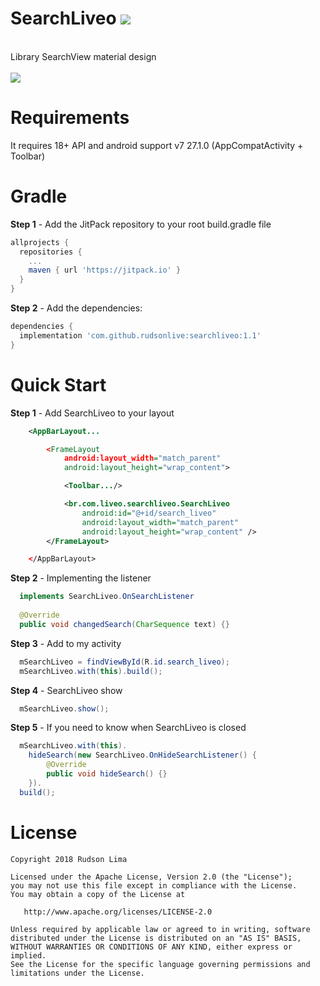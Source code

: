 # SearchLiveo [![](https://jitpack.io/v/rudsonlive/searchliveo.svg)](https://jitpack.io/#rudsonlive/searchliveo)
<br>
Library SearchView material design
<br>
<br>
<img src="https://github.com/rudsonlive/SearchView-MaterialDesign/blob/master/Screenshot/SearchLiveo.png">
<br>

# Requirements
It requires 18+ API and android support v7 27.1.0 (AppCompatActivity + Toolbar)

# Gradle
<b>Step 1</b> - Add the JitPack repository to your root build.gradle file
```gradle
allprojects {
  repositories {
    ...
    maven { url 'https://jitpack.io' }
  }
}
```
<b>Step 2</b> - Add the dependencies:

```gradle
dependencies {
  implementation 'com.github.rudsonlive:searchliveo:1.1'
}
```

# Quick Start

<b>Step 1</b> - Add SearchLiveo to your layout
```xml
    <AppBarLayout...

        <FrameLayout
            android:layout_width="match_parent"
            android:layout_height="wrap_content">

            <Toolbar.../>

            <br.com.liveo.searchliveo.SearchLiveo
                android:id="@+id/search_liveo"
                android:layout_width="match_parent"
                android:layout_height="wrap_content" />
        </FrameLayout>

    </AppBarLayout>
```
<b>Step 2</b> - Implementing the listener
```java
  implements SearchLiveo.OnSearchListener
  
  @Override
  public void changedSearch(CharSequence text) {}
```
<b>Step 3</b> - Add to my activity
```java
  mSearchLiveo = findViewById(R.id.search_liveo);
  mSearchLiveo.with(this).build();
```
<b>Step 4</b> - SearchLiveo show
```java
  mSearchLiveo.show();  
```
<b>Step 5</b> - If you need to know when SearchLiveo is closed
```java
  mSearchLiveo.with(this).
    hideSearch(new SearchLiveo.OnHideSearchListener() {
        @Override
        public void hideSearch() {}
    }).
  build();
```

# License
```
Copyright 2018 Rudson Lima

Licensed under the Apache License, Version 2.0 (the "License");
you may not use this file except in compliance with the License.
You may obtain a copy of the License at

   http://www.apache.org/licenses/LICENSE-2.0

Unless required by applicable law or agreed to in writing, software
distributed under the License is distributed on an "AS IS" BASIS,
WITHOUT WARRANTIES OR CONDITIONS OF ANY KIND, either express or implied.
See the License for the specific language governing permissions and
limitations under the License.
```
